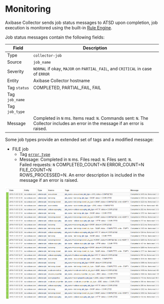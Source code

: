 # Monitoring

Axibase Collector sends job status messages to ATSD upon completion, job execution is monitored using the built-in [Rule Engine](https://axibase.com/docs/atsd/rule-engine/).

Job status messages contain the following fields:

Field | Description
---|---
Type | `collector-job`
Source | `job_name`
Severity | `NORMAL` if okay, `MAJOR` on `PARTIAL_FAIL`, and `CRITICAL` in case of `ERROR`
Entity | Axibase Collector hostname
Tag `status` | COMPLETED, PARTIAL_FAIL, FAIL
Tag `job_name` |
Tag `job_type` |
Message | Completed in `N` ms. Items read: `N`. Commands sent: `N`. The Collector includes an error in the message if an error is raised.

Some job types provide an extended set of tags and a modified message:

* FILE job
  * Tag [`error type`](./jobs/completion-messages.md)
  * Message: Completed in `N` ms. Files read: `N`. Files sent: `N`. <br>Failed requests: `N` COMPLETED_COUNT=N ERROR_COUNT=N FILE_COUNT=N <br> ROWS_PROCESSED=N. An error description is included in the message if an error is raised.

![Collector Messages](./images/collector_messages_atsd.png)
